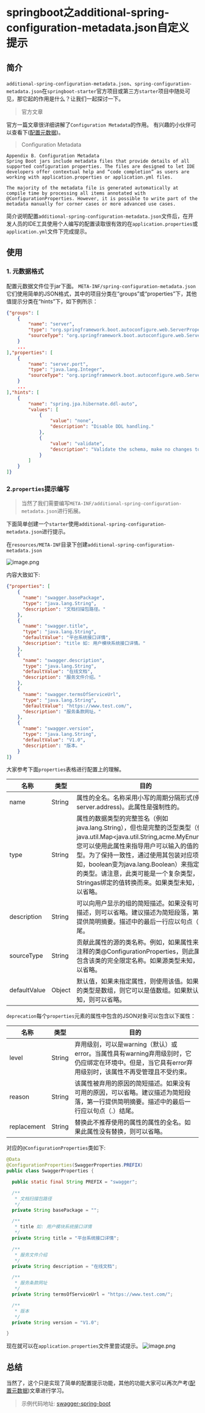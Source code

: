 # springboot之additional-spring-configuration-metadata.json自定义提示
## 简介
`additional-spring-configuration-metadata.json`、`spring-configuration-metadata.json`在`springboot-starter`官方项目或第三方`starter`项目中随处可见，那它起的作用是什么？让我们一起探讨一下。

> 官方文章

官方一篇文章很详细讲解了`Configuration Metadata`的作用。
有兴趣的小伙伴可以查看下([配置元数据](https://docs.spring.io/spring-boot/docs/2.1.7.RELEASE/reference/html/configuration-metadata.html#configuration-metadata-format))。

> Configuration Metadata

```
Appendix B. Configuration Metadata
Spring Boot jars include metadata files that provide details of all supported configuration properties. The files are designed to let IDE developers offer contextual help and “code completion” as users are working with application.properties or application.yml files.

The majority of the metadata file is generated automatically at compile time by processing all items annotated with @ConfigurationProperties. However, it is possible to write part of the metadata manually for corner cases or more advanced use cases.
```

简介说明配置`additional-spring-configuration-metadata.json`文件后，在开发人员的IDE工具使用个人编写的配置读取很有效的在`application.properties`或`application.yml`文件下完成提示。

## 使用

### 1. 元数据格式

配置元数据文件位于jar下面。 `META-INF/spring-configuration-metadata.json`它们使用简单的JSON格式，其中的项目分类在“groups”或“properties”下，其他值提示分类在“hints”下，如下例所示：

```json
{"groups": [
	{
		"name": "server",
		"type": "org.springframework.boot.autoconfigure.web.ServerProperties",
		"sourceType": "org.springframework.boot.autoconfigure.web.ServerProperties"
	}
	...
],"properties": [
	{
		"name": "server.port",
		"type": "java.lang.Integer",
		"sourceType": "org.springframework.boot.autoconfigure.web.ServerProperties"
	}
	...
],"hints": [
	{
		"name": "spring.jpa.hibernate.ddl-auto",
		"values": [
			{
				"value": "none",
				"description": "Disable DDL handling."
			},
			{
				"value": "validate",
				"description": "Validate the schema, make no changes to the database."
			}
		]
	}
]}
```

### 2.`properties`提示编写

> 当然了我们需要编写`META-INF/additional-spring-configuration-metadata.json`进行拓展。

下面简单创建一个`starter`使用`additional-spring-configuration-metadata.json`进行提示。

在`resources/META-INF`目录下创建`additional-spring-configuration-metadata.json`

![image.png](https://raw.githubusercontent.com/purgeyao/TechnologyArticle/master/A-IMG/swagger-ml.png)

内容大致如下:

```json
{"properties": [
    {
      "name": "swagger.basePackage",
      "type": "java.lang.String",
      "description": "文档扫描包路径。"
    },
    {
      "name": "swagger.title",
      "type": "java.lang.String",
      "defaultValue": "平台系统接口详情",
      "description": "title 如: 用户模块系统接口详情。"
    },
    {
      "name": "swagger.description",
      "type": "java.lang.String",
      "defaultValue": "在线文档",
      "description": "服务文件介绍。"
    },
    {
      "name": "swagger.termsOfServiceUrl",
      "type": "java.lang.String",
      "defaultValue": "https://www.test.com/",
      "description": "服务条款网址。"
    },
    {
      "name": "swagger.version",
      "type": "java.lang.String",
      "defaultValue": "V1.0",
      "description": "版本。"
    }
]}

```

大家参考下面`properties`表格进行配置上的理解。

名称 | 类型 | 目的
---|---|---
name | String | 属性的全名。名称采用小写的周期分隔形式(例如server.address)。此属性是强制性的。
type | String | 属性的数据类型的完整签名（例如java.lang.String），但也是完整的泛型类型（例如java.util.Map<java.util.String,acme.MyEnum>）。您可以使用此属性来指导用户可以输入的值的类型。为了保持一致性，通过使用其包装对应项（例如，boolean变为java.lang.Boolean）来指定基元的类型。请注意，此类可能是一个复杂类型，它从Stringas绑定的值转换而来。如果类型未知，则可以省略。
description | String | 可以向用户显示的组的简短描述。如果没有可用的描述，则可以省略。建议描述为简短段落，第一行提供简明摘要。描述中的最后一行应以句点（.）结尾。
sourceType | String | 贡献此属性的源的类名称。例如，如果属性来自带注释的类@ConfigurationProperties，则此属性将包含该类的完全限定名称。如果源类型未知，则可以省略。
defaultValue | Object | 默认值，如果未指定属性，则使用该值。如果属性的类型是数组，则它可以是值数组。如果默认值未知，则可以省略。

`deprecation`每个`properties`元素的属性中包含的JSON对象可以包含以下属性：

名称 | 类型 | 目的
---|---|---
level | String | 弃用级别，可以是warning（默认）或error。当属性具有warning弃用级别时，它仍应绑定在环境中。但是，当它具有error弃用级别时，该属性不再受管理且不受约束。
reason | String | 该属性被弃用的原因的简短描述。如果没有可用的原因，可以省略。建议描述为简短段落，第一行提供简明摘要。描述中的最后一行应以句点（.）结尾。
replacement | String | 替换此不推荐使用的属性的属性的全名。如果此属性没有替换，则可以省略。


对应的`@ConfigurationProperties`类如下:

```java
@Data
@ConfigurationProperties(SwaggerProperties.PREFIX)
public class SwaggerProperties {

  public static final String PREFIX = "swagger";

  /**
   * 文档扫描包路径
   */
  private String basePackage = "";

  /**
   * title 如: 用户模块系统接口详情
   */
  private String title = "平台系统接口详情";

  /**
   * 服务文件介绍
   */
  private String description = "在线文档";

  /**
   * 服务条款网址
   */
  private String termsOfServiceUrl = "https://www.test.com/";

  /**
   * 版本
   */
  private String version = "V1.0";

}
```

现在就可以在`application.properties`文件里尝试提示。
![image.png](https://raw.githubusercontent.com/purgeyao/TechnologyArticle/master/A-IMG/swagger-tis.png)

## 总结

当然了，这个只是实现了简单的配置提示功能，其他的功能大家可以再次产考([配置元数据](https://docs.spring.io/spring-boot/docs/2.1.7.RELEASE/reference/html/configuration-metadata.html#configuration-metadata-format))文章进行学习。

> 示例代码地址: [swagger-spring-boot](https://github.com/purgeteam/swagger-spring-boot)